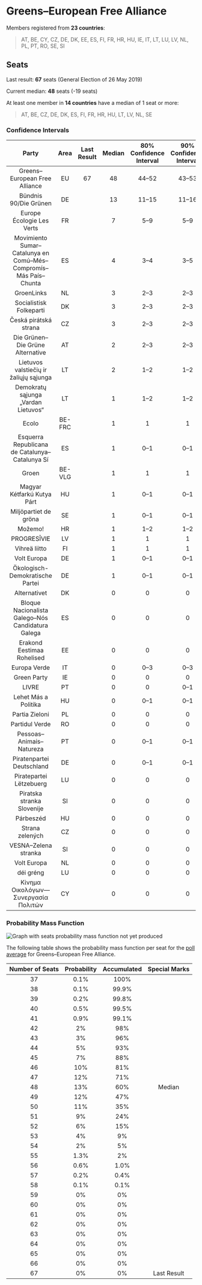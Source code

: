 # Greens–European Free Alliance

Members registered from **23 countries**:

> AT, BE, CY, CZ, DE, DK, EE, ES, FI, FR, HR, HU, IE, IT, LT, LU, LV, NL, PL, PT, RO, SE, SI

## Seats

Last result: **67** seats (General Election of 26 May 2019)

Current median: **48** seats (-19 seats)

At least one member in **14 countries** have a median of 1 seat or more:

> AT, BE, CZ, DE, DK, ES, FI, FR, HR, HU, LT, LV, NL, SE

### Confidence Intervals

| Party | Area | Last Result | Median | 80% Confidence Interval | 90% Confidence Interval | 95% Confidence Interval | 99% Confidence Interval |
|:-----:|:----:|:-----------:|:------:|:-----------------------:|:-----------------------:|:-----------------------:|:-----------------------:|
| Greens–European Free Alliance | EU | 67 | 48 | 44–52 | 43–53 | 42–54 | 40–56 |
| Bündnis 90/Die Grünen | DE | | 13 | 11–15 | 11–16 | 11–16 | 10–17 |
| Europe Écologie Les Verts | FR | | 7 | 5–9 | 5–9 | 5–9 | 0–9 |
| Movimiento Sumar–Catalunya en Comú–Més–Compromís–Más País–Chunta | ES | | 4 | 3–4 | 3–5 | 2–5 | 2–5 |
| GroenLinks | NL | | 3 | 2–3 | 2–3 | 2–3 | 2–3 |
| Socialistisk Folkeparti | DK | | 3 | 2–3 | 2–3 | 2–3 | 2–3 |
| Česká pirátská strana | CZ | | 3 | 2–3 | 2–3 | 2–3 | 2–3 |
| Die Grünen–Die Grüne Alternative | AT | | 2 | 2–3 | 2–3 | 2–3 | 2–3 |
| Lietuvos valstiečių ir žaliųjų sąjunga | LT | | 2 | 1–2 | 1–2 | 1–2 | 1–2 |
| Demokratų sąjunga „Vardan Lietuvos“ | LT | | 1 | 1–2 | 1–2 | 1–2 | 0–2 |
| Ecolo | BE-FRC | | 1 | 1 | 1 | 1 | 1–2 |
| Esquerra Republicana de Catalunya–Catalunya Sí | ES | | 1 | 0–1 | 0–1 | 0–1 | 0–2 |
| Groen | BE-VLG | | 1 | 1 | 1 | 0–1 | 0–1 |
| Magyar Kétfarkú Kutya Párt | HU | | 1 | 0–1 | 0–1 | 0–2 | 0–2 |
| Miljöpartiet de gröna | SE | | 1 | 0–1 | 0–1 | 0–1 | 0–1 |
| Možemo! | HR | | 1 | 1–2 | 1–2 | 1–2 | 1–2 |
| PROGRESĪVIE | LV | | 1 | 1 | 1 | 1 | 1 |
| Vihreä liitto | FI | | 1 | 1 | 1 | 1–2 | 1–2 |
| Volt Europa | DE | | 1 | 0–1 | 0–1 | 0–1 | 0–1 |
| Ökologisch-Demokratische Partei | DE | | 1 | 0–1 | 0–1 | 0–1 | 0–1 |
| Alternativet | DK | | 0 | 0 | 0 | 0 | 0–1 |
| Bloque Nacionalista Galego–Nós Candidatura Galega | ES | | 0 | 0 | 0 | 0 | 0 |
| Erakond Eestimaa Rohelised | EE | | 0 | 0 | 0 | 0 | 0 |
| Europa Verde | IT | | 0 | 0–3 | 0–3 | 0–3 | 0–4 |
| Green Party | IE | | 0 | 0 | 0 | 0 | 0 |
| LIVRE | PT | | 0 | 0 | 0–1 | 0–1 | 0–1 |
| Lehet Más a Politika | HU | | 0 | 0–1 | 0–1 | 0–1 | 0–1 |
| Partia Zieloni | PL | | 0 | 0 | 0 | 0 | 0 |
| Partidul Verde | RO | | 0 | 0 | 0 | 0 | 0 |
| Pessoas–Animais–Natureza | PT | | 0 | 0–1 | 0–1 | 0–1 | 0–1 |
| Piratenpartei Deutschland | DE | | 0 | 0–1 | 0–1 | 0–1 | 0–1 |
| Piratepartei Lëtzebuerg | LU | | 0 | 0 | 0 | 0 | 0 |
| Piratska stranka Slovenije | SI | | 0 | 0 | 0 | 0 | 0 |
| Párbeszéd | HU | | 0 | 0 | 0 | 0 | 0 |
| Strana zelených | CZ | | 0 | 0 | 0 | 0 | 0 |
| VESNA–Zelena stranka | SI | | 0 | 0 | 0 | 0 | 0 |
| Volt Europa | NL | | 0 | 0 | 0 | 0 | 0–1 |
| déi gréng | LU | | 0 | 0 | 0 | 0 | 0 |
| Κίνημα Οικολόγων—Συνεργασία Πολιτών | CY | | 0 | 0 | 0 | 0 | 0–1 |

### Probability Mass Function

![Graph with seats probability mass function not yet produced](average-2023-12-31-seats-pmf-greens–europeanfreealliance.png "Seats Probability Mass Function")

The following table shows the probability mass function per seat for the [poll average](average-2023-12-31.html) for Greens–European Free Alliance.

| Number of Seats | Probability | Accumulated | Special Marks |
|:---------------:|:-----------:|:-----------:|:-------------:|
| 37 | 0.1% | 100% |  |
| 38 | 0.1% | 99.9% |  |
| 39 | 0.2% | 99.8% |  |
| 40 | 0.5% | 99.5% |  |
| 41 | 0.9% | 99.1% |  |
| 42 | 2% | 98% |  |
| 43 | 3% | 96% |  |
| 44 | 5% | 93% |  |
| 45 | 7% | 88% |  |
| 46 | 10% | 81% |  |
| 47 | 12% | 71% |  |
| 48 | 13% | 60% | Median |
| 49 | 12% | 47% |  |
| 50 | 11% | 35% |  |
| 51 | 9% | 24% |  |
| 52 | 6% | 15% |  |
| 53 | 4% | 9% |  |
| 54 | 2% | 5% |  |
| 55 | 1.3% | 2% |  |
| 56 | 0.6% | 1.0% |  |
| 57 | 0.2% | 0.4% |  |
| 58 | 0.1% | 0.1% |  |
| 59 | 0% | 0% |  |
| 60 | 0% | 0% |  |
| 61 | 0% | 0% |  |
| 62 | 0% | 0% |  |
| 63 | 0% | 0% |  |
| 64 | 0% | 0% |  |
| 65 | 0% | 0% |  |
| 66 | 0% | 0% |  |
| 67 | 0% | 0% | Last Result |


